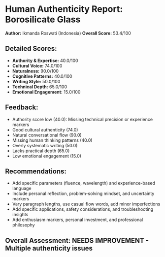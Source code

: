 
# Human Authenticity Report: Borosilicate Glass
**Author:** Ikmanda Roswati (Indonesia)
**Overall Score:** 53.4/100

## Detailed Scores:
- **Authority & Expertise:** 40.0/100
- **Cultural Voice:** 74.0/100  
- **Naturalness:** 90.0/100
- **Cognitive Patterns:** 40.0/100
- **Writing Style:** 50.0/100
- **Technical Depth:** 65.0/100
- **Emotional Engagement:** 15.0/100

## Feedback:
- Authority score low (40.0): Missing technical precision or experience markers
- Good cultural authenticity (74.0)
- Natural conversational flow (90.0)
- Missing human thinking patterns (40.0)
- Overly systematic writing (50.0)
- Lacks practical depth (65.0)
- Low emotional engagement (15.0)

## Recommendations:
- Add specific parameters (fluence, wavelength) and experience-based language
- Include personal reflection, problem-solving mindset, and uncertainty markers
- Vary paragraph lengths, use casual flow words, add minor imperfections
- Add specific applications, safety considerations, and troubleshooting insights
- Add enthusiasm markers, personal investment, and professional philosophy

## Overall Assessment: NEEDS IMPROVEMENT - Multiple authenticity issues
